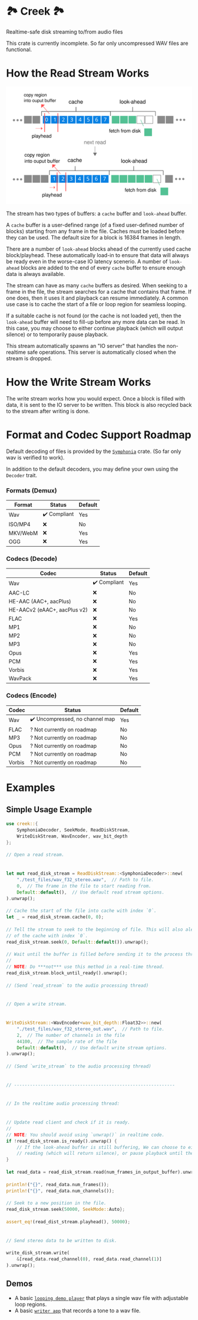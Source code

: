 # 🏞️ Creek 🏞️
Realtime-safe disk streaming to/from audio files

This crate is currently incomplete. So far only uncompressed WAV files are functional.


# How the Read Stream Works

<div><img src="how_it_works.svg", alt="how it works"></div>

The stream has two types of buffers: a `cache` buffer and `look-ahead` buffer.

A `cache` buffer is a user-defined range (of a fixed user-defined number of blocks) starting from any frame in the file. Caches must be loaded before they can be used. The default size for a block is 16384 frames in length.

There are a number of `look-ahead` blocks ahead of the currently used cache block/playhead. These automatically load-in to ensure that data will always be ready even in the worse-case IO latency scenerio. A number of `look-ahead` blocks are added to the end of every `cache` buffer to ensure enough data is always available.

The stream can have as many `cache` buffers as desired. When seeking to a frame in the file, the stream searches for a cache that contains that frame. If one does, then it uses it and playback can resume immediately. A common use case is to cache the start of a file or loop region for seamless looping.

If a suitable cache is not found (or the cache is not loaded yet), then the `look-ahead` buffer will need to fill-up before any more data can be read. In this case, you may choose to either continue playback (which will output silence) or to temporarily pause playback.

This stream automatically spawns an "IO server" that handles the non-realtime safe operations. This server is automatically closed when the stream is dropped.

# How the Write Stream Works

The write stream works how you would expect. Once a block is filled with data, it is sent to the IO server to be written. This block is also recycled back to the stream after writing is done.

# Format and Codec Support Roadmap

Default decoding of files is provided by the [`Symphonia`] crate. (So far only wav is verified to work).

In addition to the default decoders, you may define your own using the `Decoder` trait.

### Formats (Demux)

| Format   | Status                       | Default |
|----------|------------------------------|---------|
| Wav      | :heavy_check_mark: Compliant | Yes     |
| ISO/MP4  | :x:                          | No      |
| MKV/WebM | :x:                          | Yes     |
| OGG      | :x:                          | Yes     |

### Codecs (Decode)

| Codec                        | Status                       | Default |
|------------------------------|------------------------------|---------|
| Wav                          | :heavy_check_mark: Compliant | Yes     |
| AAC-LC                       | :x:                          | No      |
| HE-AAC (AAC+, aacPlus)       | :x:                          | No      |
| HE-AACv2 (eAAC+, aacPlus v2) | :x:                          | No      |
| FLAC                         | :x:                          | Yes     |
| MP1                          | :x:                          | No      |
| MP2                          | :x:                          | No      |
| MP3                          | :x:                          | No      |
| Opus                         | :x:                          | Yes     |
| PCM                          | :x:                          | Yes     |
| Vorbis                       | :x:                          | Yes     |
| WavPack                      | :x:                          | Yes     |

### Codecs (Encode)
| Codec                        | Status                                          | Default |
|------------------------------|-------------------------------------------------|---------|
| Wav                          | :heavy_check_mark: Uncompressed, no channel map | Yes     |
| FLAC                         | ? Not currently on roadmap                      | No      |
| MP3                          | ? Not currently on roadmap                      | No      |
| Opus                         | ? Not currently on roadmap                      | No      |
| PCM                          | ? Not currently on roadmap                      | No      |
| Vorbis                       | ? Not currently on roadmap                      | No      |

# Examples

## Simple Usage Example
```rust
use creek::{
    SymphoniaDecoder, SeekMode, ReadDiskStream,
    WriteDiskStream, WavEncoder, wav_bit_depth
};

// Open a read stream.


let mut read_disk_stream = ReadDiskStream::<SymphoniaDecoder>::new(
    "./test_files/wav_f32_stereo.wav",  // Path to file.
    0,  // The frame in the file to start reading from.
    Default::default(),  // Use default read stream options.
).unwrap();

// Cache the start of the file into cache with index `0`.
let _ = read_disk_stream.cache(0, 0);

// Tell the stream to seek to the beginning of file. This will also alert the stream to the existence
// of the cache with index `0`.
read_disk_stream.seek(0, Default::default()).unwrap();

// Wait until the buffer is filled before sending it to the process thread.
//
// NOTE: Do ***not*** use this method in a real-time thread.
read_disk_stream.block_until_ready().unwrap();

// (Send `read_stream` to the audio processing thread)


// Open a write stream.


WriteDiskStream::<WavEncoder<wav_bit_depth::Float32>>::new(
    "./test_files/wav_f32_stereo_out.wav",  // Path to file.
    2,  // The number of channels in the file
    44100,  // The sample rate of the file
    Default::default(),  // Use default write stream options.
).unwrap();

// (Send `write_stream` to the audio processing thread)


// -------------------------------------------------------------


// In the realtime audio processing thread:


// Update read client and check if it is ready.
//
// NOTE: You should avoid using `unwrap()` in realtime code.
if !read_disk_stream.is_ready().unwrap() {
    // If the look-ahead buffer is still buffering, We can choose to either continue
    // reading (which will return silence), or pause playback until the buffer is filled.
}

let read_data = read_disk_stream.read(num_frames_in_output_buffer).unwrap();

println!("{}", read_data.num_frames());
println!("{}", read_data.num_channels());

// Seek to a new position in the file.
read_disk_stream.seek(50000, SeekMode::Auto};

assert_eq!(read_dist_stream.playhead(), 50000);


// Send stereo data to be written to disk.

write_disk_stream.write(
    &[read_data.read_channel(0), read_data.read_channel(1)]
).unwrap();
```

## Demos
- A basic [`looping demo player`] that plays a single wav file with adjustable loop regions.
- A basic [`writer app`] that records a tone to a wav file.

[`Symphonia`]: https://github.com/pdeljanov/Symphonia
[`looping demo player`]: https://github.com/RustyDAW/rt-audio-disk-stream/tree/main/examples/demo_player
[`writer app`]: https://github.com/RustyDAW/rt-audio-disk-stream/tree/main/examples/demo_writer
